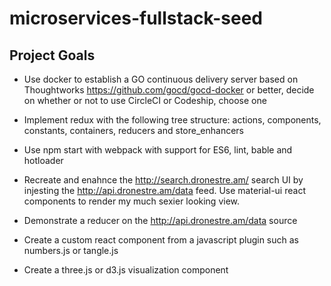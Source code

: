 # microservices-fullstack-seed

## Project Goals

- Use docker to establish a GO continuous delivery server based on Thoughtworks https://github.com/gocd/gocd-docker or better, decide on whether or not to use CircleCI or Codeship, choose one

- Implement redux with the following tree structure: actions, components, constants, containers, reducers and store_enhancers

- Use npm start with webpack with support for ES6, lint, bable and hotloader

- Recreate and enahnce the http://search.dronestre.am/ search UI by injesting the http://api.dronestre.am/data feed. Use material-ui react components to render my much sexier looking view. 

- Demonstrate a reducer on the http://api.dronestre.am/data source

- Create a custom react component from a javascript plugin such as numbers.js or tangle.js

- Create a three.js or d3.js visualization component 